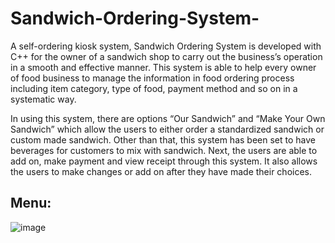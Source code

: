 # Sandwich-Ordering-System-
A self-ordering kiosk system, Sandwich Ordering System is developed with C++ for the owner of a sandwich shop to carry out the business’s operation in a smooth and effective manner. This system is able to help every owner of food business to manage the information in food ordering process including item category, type of food, payment method and so on in a systematic way.

In using this system, there are options “Our Sandwich” and “Make Your Own Sandwich” which allow the users to either order a standardized sandwich or custom made sandwich. Other than that, this system has been set to have beverages for customers to mix with sandwich. Next, the users are able to add on, make payment and view receipt through this system. It also allows the users to make changes or add on after they have made their choices.

## Menu:
![image](https://github.com/yinghueygan/Sandwich-Ordering-System-/assets/90696965/252dd245-1548-42b0-9054-d235808c5491)
